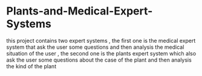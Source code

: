 # Plants-and-Medical-Expert-Systems
this project contains two expert systems , the first one is the medical expert system that ask the user some questions and then analysis the medical situation of the user , the second one is the plants expert system which also ask the user some questions about the case of the plant and then analysis the kind of the plant
